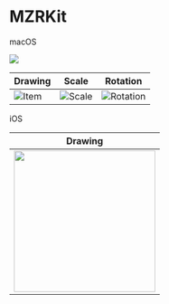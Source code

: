 # MZRKit

macOS

<img src="https://github.com/scchnxx/MZRKit/blob/master/etc/Example.png" />

|Drawing|Scale|Rotation|
|-|-|-|
|![Item](https://github.com/scchnxx/MZRKit/blob/master/etc/Item.gif)|![Scale](https://github.com/scchnxx/MZRKit/blob/master/etc/Scale.gif)|![Rotation](https://github.com/scchnxx/MZRKit/blob/master/etc/Rotation.gif)|

iOS

|Drawing|
|-|
|<img src="https://github.com/scchnxx/MZRKit/blob/master/etc/Item%20iOS.gif" width="250"/>|

